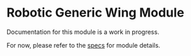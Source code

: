 # Robotic Generic Wing Module
Documentation for this module is a work in progress.

For now, please refer to the [specs](specs.yaml) for module details.
